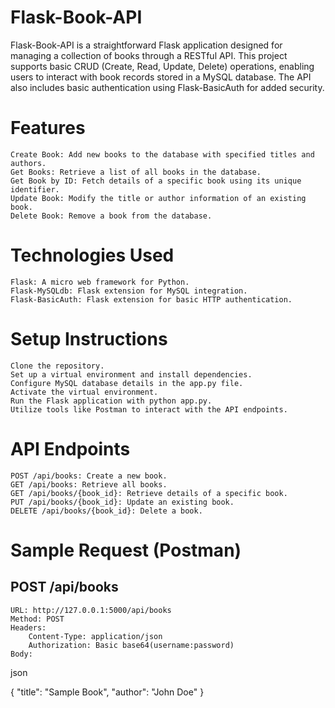 # Flask-Book-API

Flask-Book-API is a straightforward Flask application designed for managing a collection of books through a RESTful API. This project supports basic CRUD (Create, Read, Update, Delete) operations, enabling users to interact with book records stored in a MySQL database. The API also includes basic authentication using Flask-BasicAuth for added security.

# Features

    Create Book: Add new books to the database with specified titles and authors.
    Get Books: Retrieve a list of all books in the database.
    Get Book by ID: Fetch details of a specific book using its unique identifier.
    Update Book: Modify the title or author information of an existing book.
    Delete Book: Remove a book from the database.

# Technologies Used

    Flask: A micro web framework for Python.
    Flask-MySQLdb: Flask extension for MySQL integration.
    Flask-BasicAuth: Flask extension for basic HTTP authentication.

# Setup Instructions

    Clone the repository.
    Set up a virtual environment and install dependencies.
    Configure MySQL database details in the app.py file.
    Activate the virtual environment.
    Run the Flask application with python app.py.
    Utilize tools like Postman to interact with the API endpoints.

# API Endpoints

    POST /api/books: Create a new book.
    GET /api/books: Retrieve all books.
    GET /api/books/{book_id}: Retrieve details of a specific book.
    PUT /api/books/{book_id}: Update an existing book.
    DELETE /api/books/{book_id}: Delete a book.

# Sample Request (Postman)
## POST /api/books

    URL: http://127.0.0.1:5000/api/books
    Method: POST
    Headers:
        Content-Type: application/json
        Authorization: Basic base64(username:password)
    Body:

json

{
"title": "Sample Book",
  "author": "John Doe"
}
